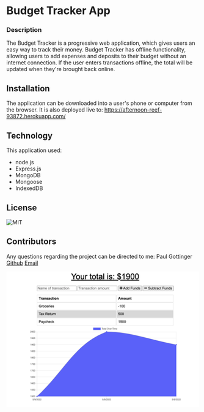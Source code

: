# Budget Tracker App

### Description

The Budget Tracker is a progressive web application, which gives users an easy way to track their money. Budget Tracker has offline functionality, allowing users to add expenses and deposits to their budget without an internet connection. If the user enters transactions offline, the total will be updated when they're brought back online.

## Installation

The application can be downloaded into a user's phone or computer from the browser. It is also deployed live to: https://afternoon-reef-93872.herokuapp.com/

## Technology

This application used:

- node.js
- Express.js
- MongoDB
- Mongoose
- IndexedDB

## License

![MIT](https://img.shields.io/badge/MIT-license-green)

## Contributors

Any questions regarding the project can be directed to me:
Paul Gottinger [Github](https://github.com/PRGottinger) [Email](pgottinger@mail.com)

![Budget Tracker](./public/images/budget.png)
